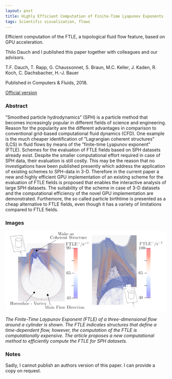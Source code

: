 ```yaml
---
layout: post
title: Highly Efficient Computation of Finite-Time Lyapunov Exponents (FTLE) on GPUs Based on Three-Dimensional SPH Datasets
tags: Scientific visualization, flows
---
```


Efficient computation of the FTLE, a topological fluid flow feature, based on GPU acceleration.

Thilo Dauch and I published this paper together with colleagues and our advisors.

T.F. Dauch, T. Rapp, G. Chaussonnet, S. Braun, M.C. Keller, J. Kaden, R. Koch, C. Dachsbacher, H.-J. Bauer

Published in Computers & Fluids, 2018.

[Official version](https://www.sciencedirect.com/science/article/pii/S0045793018304183)

### Abstract

”Smoothed particle hydrodynamics” (SPH) is a particle method that becomes increasingly popular in different fields of science and engineering. Reason for the popularity are the different advantages in comparison to conventional grid-based computational fluid dynamics (CFD). One example is the much cheaper identification of ”Lagrangian coherent structures” (LCS) in fluid flows by means of the ”finite-time Lyapunov exponent” (FTLE). Schemes for the evaluation of FTLE fields based on SPH datasets already exist. Despite the smaller computational effort required in case of SPH data, their evaluation is still costly. This may be the reason that no investigations have been published presently which address the application of existing schemes to SPH-data in 3-D. Therefore in the current paper a new and highly efficient GPU implementation of an existing scheme for the evaluation of FTLE fields is proposed that enables the interactive analysis of large SPH datasets. The suitability of the scheme in case of 3-D datasets and the computational efficiency of the novel GPU implementation are demonstrated. Furthemore, the so called particle birthtime is presented as a cheap alternative to FTLE fields, even though it has a variety of limitations compared to FTLE fields.

### Images

![SPH FTLE](/images/ftle.png)

_The Finite-Time Laypunov Exponent (FTLE) of a three-dimensional flow around a cylinder is shown. The FTLE indicates structures that define a time-dependent flow, however, the computation of the FTLE is computationally expensive. The article proposes a new computational method to efficiently compute the FTLE for SPH datasets._

### Notes

Sadly, I cannot publish an authors version of this paper. I can provide a copy on request.

